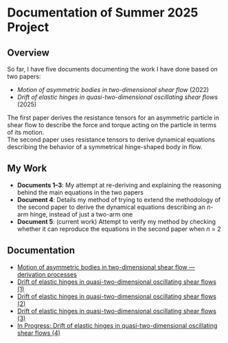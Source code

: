 # Documentation of Summer 2025 Project 

## Overview
So far, I have five documents documenting the work I have done based on two papers:  
- *Motion of asymmetric bodies in two-dimensional shear flow* (2022)  
- *Drift of elastic hinges in quasi-two-dimensional oscillating shear flows* (2025)  

The first paper derives the resistance tensors for an asymmetric particle in shear flow to describe the force and torque acting on the particle in terms of its motion.  
The second paper uses resistance tensors to derive dynamical equations describing the behavior of a symmetrical hinge-shaped body in flow.  

## My Work
- **Documents 1–3**: My attempt at re-deriving and explaining the reasoning behind the main equations in the two papers 
- **Document 4**: Details my method of trying to extend the methodology of the second paper to derive the dynamical equations describing an *n*-arm hinge, instead of just a two-arm one
- **Document 5**: (current work) Attempt to verify my method by checking whether it can reproduce the equations in the second paper when *n* = 2

## Documentation
- [Motion of asymmetric bodies in two-dimensional shear flow — derivation processes](docs/Motion_of_asymmetric_bodies_in_two_dimensional_shear_flow___derivation_processes.pdf)
- [Drift of elastic hinges in quasi-two-dimensional oscillating shear flows (1)](docs/Drift_of_elastic_hinges_in_quasi_two_dimensional_oscillating_shear_flows__1_.pdf)
- [Drift of elastic hinges in quasi-two-dimensional oscillating shear flows (2)](docs/Drift_of_elastic_hinges_in_quasi_two_dimensional_oscillating_shear_flows__2_.pdf)
- [Drift of elastic hinges in quasi-two-dimensional oscillating shear flows (3)](docs/Drift_of_elastic_hinges_in_quasi_two_dimensional_oscillating_shear_flows__3_.pdf)
- [In Progress: Drift of elastic hinges in quasi-two-dimensional oscillating shear flows (4)](docs/In_Progress_Drift_of_elastic_hinges_in_quasi_two_dimensional_oscillating_shear_flows__4_.pdf)
